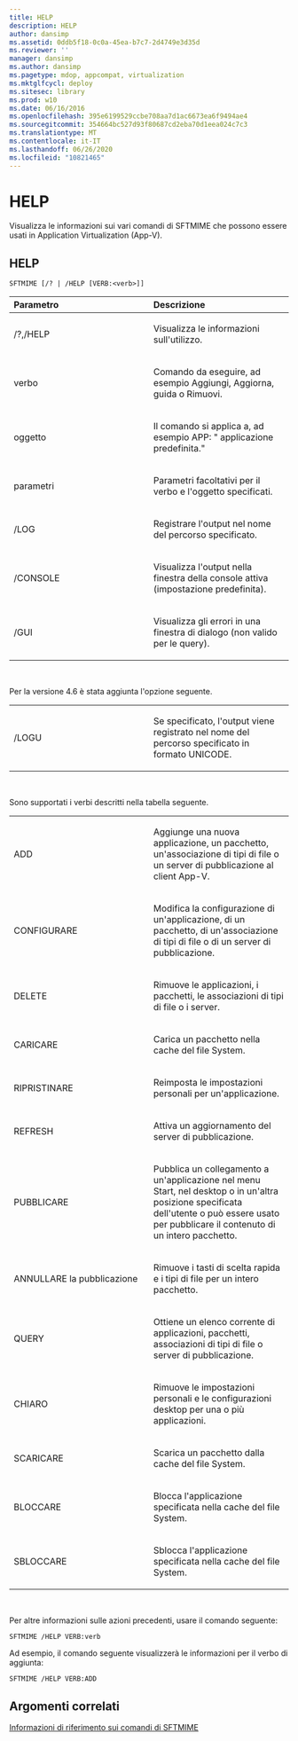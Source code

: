 ```yaml
---
title: HELP
description: HELP
author: dansimp
ms.assetid: 0ddb5f18-0c0a-45ea-b7c7-2d4749e3d35d
ms.reviewer: ''
manager: dansimp
ms.author: dansimp
ms.pagetype: mdop, appcompat, virtualization
ms.mktglfcycl: deploy
ms.sitesec: library
ms.prod: w10
ms.date: 06/16/2016
ms.openlocfilehash: 395e6199529ccbe708aa7d1ac6673ea6f9494ae4
ms.sourcegitcommit: 354664bc527d93f80687cd2eba70d1eea024c7c3
ms.translationtype: MT
ms.contentlocale: it-IT
ms.lasthandoff: 06/26/2020
ms.locfileid: "10821465"
---
```

# HELP


Visualizza le informazioni sui vari comandi di SFTMIME che possono essere usati in Application Virtualization (App-V).

## HELP


`SFTMIME [/? | /HELP [VERB:<verb>]]`

<table>
<colgroup>
<col width="50%" />
<col width="50%" />
</colgroup>
<thead>
<tr class="header">
<th align="left">Parametro</th>
<th align="left">Descrizione</th>
</tr>
</thead>
<tbody>
<tr class="odd">
<td align="left"><p>/?,/HELP</p></td>
<td align="left"><p>Visualizza le informazioni sull'utilizzo.</p></td>
</tr>
<tr class="even">
<td align="left"><p>verbo</p></td>
<td align="left"><p>Comando da eseguire, ad esempio Aggiungi, Aggiorna, guida o Rimuovi.</p></td>
</tr>
<tr class="odd">
<td align="left"><p>oggetto</p></td>
<td align="left"><p>Il comando si applica a, ad esempio APP: &quot; applicazione predefinita.&quot;</p></td>
</tr>
<tr class="even">
<td align="left"><p>parametri</p></td>
<td align="left"><p>Parametri facoltativi per il verbo e l'oggetto specificati.</p></td>
</tr>
<tr class="odd">
<td align="left"><p>/LOG</p></td>
<td align="left"><p>Registrare l'output nel nome del percorso specificato.</p></td>
</tr>
<tr class="even">
<td align="left"><p>/CONSOLE</p></td>
<td align="left"><p>Visualizza l'output nella finestra della console attiva (impostazione predefinita).</p></td>
</tr>
<tr class="odd">
<td align="left"><p>/GUI</p></td>
<td align="left"><p>Visualizza gli errori in una finestra di dialogo (non valido per le query).</p></td>
</tr>
</tbody>
</table>

 

Per la versione 4.6 è stata aggiunta l'opzione seguente.

<table>
<colgroup>
<col width="50%" />
<col width="50%" />
</colgroup>
<tbody>
<tr class="odd">
<td align="left"><p>/LOGU</p></td>
<td align="left"><p>Se specificato, l'output viene registrato nel nome del percorso specificato in formato UNICODE.</p></td>
</tr>
</tbody>
</table>

 

Sono supportati i verbi descritti nella tabella seguente.

<table>
<colgroup>
<col width="50%" />
<col width="50%" />
</colgroup>
<tbody>
<tr class="odd">
<td align="left"><p>ADD</p></td>
<td align="left"><p>Aggiunge una nuova applicazione, un pacchetto, un'associazione di tipi di file o un server di pubblicazione al client App-V.</p></td>
</tr>
<tr class="even">
<td align="left"><p>CONFIGURARE</p></td>
<td align="left"><p>Modifica la configurazione di un'applicazione, di un pacchetto, di un'associazione di tipi di file o di un server di pubblicazione.</p></td>
</tr>
<tr class="odd">
<td align="left"><p>DELETE</p></td>
<td align="left"><p>Rimuove le applicazioni, i pacchetti, le associazioni di tipi di file o i server.</p></td>
</tr>
<tr class="even">
<td align="left"><p>CARICARE</p></td>
<td align="left"><p>Carica un pacchetto nella cache del file System.</p></td>
</tr>
<tr class="odd">
<td align="left"><p>RIPRISTINARE</p></td>
<td align="left"><p>Reimposta le impostazioni personali per un'applicazione.</p></td>
</tr>
<tr class="even">
<td align="left"><p>REFRESH</p></td>
<td align="left"><p>Attiva un aggiornamento del server di pubblicazione.</p></td>
</tr>
<tr class="odd">
<td align="left"><p>PUBBLICARE</p></td>
<td align="left"><p>Pubblica un collegamento a un'applicazione nel menu Start, nel desktop o in un'altra posizione specificata dell'utente o può essere usato per pubblicare il contenuto di un intero pacchetto.</p></td>
</tr>
<tr class="even">
<td align="left"><p>ANNULLARE la pubblicazione</p></td>
<td align="left"><p>Rimuove i tasti di scelta rapida e i tipi di file per un intero pacchetto.</p></td>
</tr>
<tr class="odd">
<td align="left"><p>QUERY</p></td>
<td align="left"><p>Ottiene un elenco corrente di applicazioni, pacchetti, associazioni di tipi di file o server di pubblicazione.</p></td>
</tr>
<tr class="even">
<td align="left"><p>CHIARO</p></td>
<td align="left"><p>Rimuove le impostazioni personali e le configurazioni desktop per una o più applicazioni.</p></td>
</tr>
<tr class="odd">
<td align="left"><p>SCARICARE</p></td>
<td align="left"><p>Scarica un pacchetto dalla cache del file System.</p></td>
</tr>
<tr class="even">
<td align="left"><p>BLOCCARE</p></td>
<td align="left"><p>Blocca l'applicazione specificata nella cache del file System.</p></td>
</tr>
<tr class="odd">
<td align="left"><p>SBLOCCARE</p></td>
<td align="left"><p>Sblocca l'applicazione specificata nella cache del file System.</p></td>
</tr>
</tbody>
</table>

 

Per altre informazioni sulle azioni precedenti, usare il comando seguente:

`SFTMIME /HELP VERB:verb`

Ad esempio, il comando seguente visualizzerà le informazioni per il verbo di aggiunta:

`SFTMIME /HELP VERB:ADD`

## Argomenti correlati


[Informazioni di riferimento sui comandi di SFTMIME](sftmime--command-reference.md)

 

 





